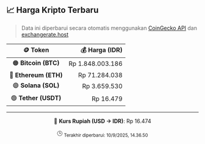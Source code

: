 

<!-- HARGA_KRIPTO -->
## 📈 Harga Kripto Terbaru

> Data ini diperbarui secara otomatis menggunakan [CoinGecko API](https://www.coingecko.com/) dan [exchangerate.host](https://exchangerate.host/)

<div align="center">

| 🪙 Token | 💰 Harga (IDR) |
|:------:|---------------:|
| 🟠 **Bitcoin (BTC)**   | Rp 1.848.003.186 |
| 🔵 **Ethereum (ETH)**  | Rp 71.284.038 |
| 🟣 **Solana (SOL)**    | Rp 3.659.530 |
| 🟢 **Tether (USDT)**   | Rp 16.479 |

---

💱 **Kurs Rupiah (USD → IDR)**: Rp 16.474

🕒 <sub>Terakhir diperbarui: 10/9/2025, 14.36.50</sub>

</div>
<!-- /HARGA_KRIPTO -->